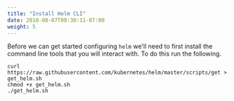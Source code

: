 ```yaml
---
title: "Install Helm CLI"
date: 2018-08-07T08:30:11-07:00
weight: 5
---
```


Before we can get started configuring `helm` we'll need to first install the
command line tools that you will interact with. To do this run the following.

```
curl https://raw.githubusercontent.com/kubernetes/helm/master/scripts/get > get_helm.sh
chmod +x get_helm.sh
./get_helm.sh
```
